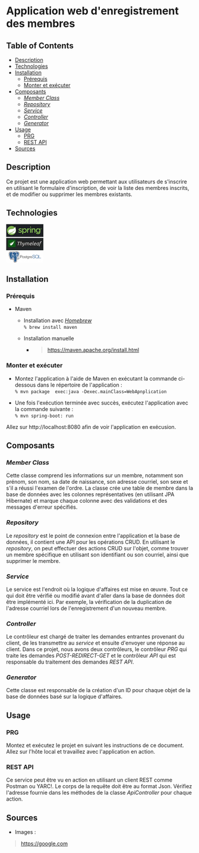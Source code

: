 # Application web d'enregistrement des membres


## Table of Contents
- [Description](#description)
- [Technologies](#technologies)
- [Installation](#installation)
    * [Prérequis](#pr-requis)
    * [Monter et exécuter](#monter-et-ex-cuter)
- [Composants](#composants)
    * [_Member Class_](#-member-class-)
    * [_Repository_](#-repository-)
    * [_Service_](#-service-)
    * [_Controller_](#-controller-)
    * [_Generator_](#-generator-)
- [Usage](#usage)
    * [PRG](#prg)
    * [REST API](#rest-api)
- [Sources](#sources)

## Description
Ce projet est une application web permettant aux utilisateurs de s'inscrire en utilisant le formulaire d'inscription, de voir la liste des membres inscrits, et de modifier ou supprimer les membres existants.


## Technologies
[![Spring Boo](src/main/resources/static/images/springboot.png)](https://spring.io/projects/spring-boot)  
[![Thymeleaf](src/main/resources/static/images/thymeleaf.jpg)](https://www.thymeleaf.org)  
[![PostgreSQL](src/main/resources/static/images/postgresql.png)](https://www.postgresql.org)  


## Installation
### Prérequis
- Maven  
  - Installation avec _[Homebrew](https://brew.sh)_  
    `% brew install maven`  


  - Installation manuelle  
    - >https://maven.apache.org/install.html
  
### Monter et exécuter

- Montez l'application à l'aide de Maven en exécutant la commande ci-dessous dans le répertoire de l'application :  
`% mvn package  exec:java -Dexec.mainClass=WebApnplication`


- Une fois l'exécution terminée avec succès, exécutez l'application avec la commande suivante :  
`% mvn spring-boot: run`

Allez sur http://localhost:8080 afin de voir l'application en exécusion.

## Composants
### _Member Class_
Cette classe comprend les informations sur un membre, notamment son prénom, son nom, sa date de naissance, son adresse courriel, son sexe et s'il a réussi l'examen de l'ordre.
La classe crée une table de membre dans la base de données avec les colonnes représentatives (en utilisant JPA Hibernate) et marque chaque colonne avec des validations et des messages d'erreur spécifiés.
### _Repository_
Le _repository_ est le point de connexion entre l'application et la base de données, il contient une API pour les opérations CRUD. En utilisant le _repository_, on peut effectuer des actions CRUD sur l'objet, comme trouver un membre spécifique en utilisant son identifiant ou son courriel, ainsi que supprimer le membre.
### _Service_
Le service est l'endroit où la logique d'affaires est mise en œuvre. Tout ce qui doit être vérifié ou modifié avant d'aller dans la base de données doit être implémenté ici. Par exemple, la vérification de la duplication de l'adresse courriel lors de l'enregistrement d'un nouveau membre.
### _Controller_
Le contrôleur est chargé de traiter les demandes entrantes provenant du client, de les transmettre au _service_ et ensuite d'envoyer une réponse au client.
Dans ce projet, nous avons deux contrôleurs, le contrôleur _PRG_ qui traite les demandes _POST-REDIRECT-GET_ et le contrôleur _API_ qui est responsable du traitement des demandes _REST API_.
### _Generator_
Cette classe est responsable de la création d'un ID pour chaque objet de la base de données basé sur la logique d'affaires.
## Usage
### PRG
Montez et exécutez le projet en suivant les instructions de ce document. Allez sur l'hôte local et travaillez avec l'application en action.
### REST API
Ce service peut être vu en action en utilisant un client REST comme Postman ou YARC!. Le corps de la requête doit être au format Json. Vérifiez l'adresse fournie dans les méthodes de la classe _ApiController_ pour chaque action.
## Sources
- Images :  
> https://google.com
